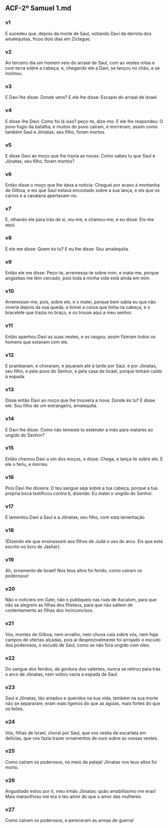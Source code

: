 ## ACF-2º Samuel 1.md
### v1
 E sucedeu que, depois da morte de Saul, voltando Davi da derrota dos amalequitas, ficou dois dias em Ziclague;
### v2
 Ao terceiro dia um homem veio do arraial de Saul, com as vestes rotas e com terra sobre a cabeça; e, chegando ele a Davi, se lançou no chão, e se inclinou.
### v3
 E Davi lhe disse: Donde vens? E ele lhe disse: Escapei do arraial de Israel.
### v4
 E disse-lhe Davi: Como foi lá isso? peço-te, dize-mo. E ele lhe respondeu: O povo fugiu da batalha, e muitos do povo caíram, e morreram; assim como também Saul e Jônatas, seu filho, foram mortos.
### v5
 E disse Davi ao moço que lhe trazia as novas: Como sabes tu que Saul e Jônatas, seu filho, foram mortos?
### v6
 Então disse o moço que lhe dava a notícia: Cheguei por acaso à montanha de Gilboa, e eis que Saul estava encostado sobre a sua lança, e eis que os carros e a cavalaria apertavam-no.
### v7
 E, olhando ele para trás de si, viu-me, e chamou-me; e eu disse: Eis-me aqui.
### v8
 E ele me disse: Quem és tu? E eu lhe disse: Sou amalequita.
### v9
 Então ele me disse: Peço-te, arremessa-te sobre mim, e mata-me, porque angústias me têm cercado, pois toda a minha vida está ainda em mim.
### v10
 Arremessei-me, pois, sobre ele, e o matei, porque bem sabia eu que não viveria depois da sua queda, e tomei a coroa que tinha na cabeça, e o bracelete que trazia no braço, e os trouxe aqui a meu senhor.
### v11
 Então apanhou Davi as suas vestes, e as rasgou; assim fizeram todos os homens que estavam com ele.
### v12
 E prantearam, e choraram, e jejuaram até à tarde por Saul, e por Jônatas, seu filho, e pelo povo do Senhor, e pela casa de Israel, porque tinham caído à espada.
### v13
 Disse então Davi ao moço que lhe trouxera a nova: Donde és tu? E disse ele: Sou filho de um estrangeiro, amalequita.
### v14
 E Davi lhe disse: Como não temeste tu estender a mão para matares ao ungido do Senhor?
### v15
 Então chamou Davi a um dos moços, e disse: Chega, e lança-te sobre ele. E ele o feriu, e morreu.
### v16
 Pois Davi lhe dissera: O teu sangue seja sobre a tua cabeça, porque a tua própria boca testificou contra ti, dizendo: Eu matei o ungido do Senhor.
### v17
 E lamentou Davi a Saul e a Jônatas, seu filho, com esta lamentação
### v18
 (Dizendo ele que ensinassem aos filhos de Judá o uso do arco. Eis que está escrito no livro de Jasher):
### v19
 Ah, ornamento de Israel! Nos teus altos foi ferido, como caíram os poderosos!
### v20
 Não o noticieis em Gate, não o publiqueis nas ruas de Ascalom, para que não se alegrem as filhas dos filisteus, para que não saltem de contentamento as filhas dos incircuncisos.
### v21
 Vós, montes de Gilboa, nem orvalho, nem chuva caia sobre vós, nem haja campos de ofertas alçadas, pois aí desprezivelmente foi arrojado o escudo dos poderosos, o escudo de Saul, como se não fora ungido com óleo.
### v22
 Do sangue dos feridos, da gordura dos valentes, nunca se retirou para trás o arco de Jônatas, nem voltou vazia a espada de Saul.
### v23
 Saul e Jônatas, tão amados e queridos na sua vida, também na sua morte não se separaram; eram mais ligeiros do que as águias, mais fortes do que os leões.
### v24
 Vós, filhas de Israel, chorai por Saul, que vos vestia de escarlata em delícias, que vos fazia trazer ornamentos de ouro sobre as vossas vestes.
### v25
 Como caíram os poderosos, no meio da peleja! Jônatas nos teus altos foi morto.
### v26
 Angustiado estou por ti, meu irmão Jônatas; quão amabilíssimo me eras! Mais maravilhoso me era o teu amor do que o amor das mulheres.
### v27
 Como caíram os poderosos, e pereceram as armas de guerra!
